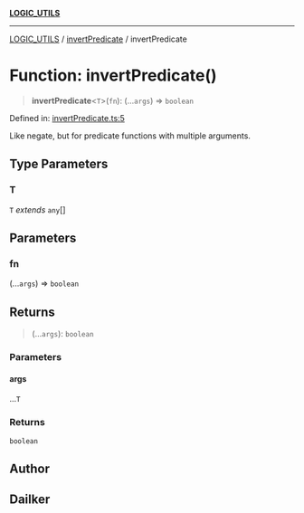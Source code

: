 [**LOGIC_UTILS**](../../README.md)

***

[LOGIC_UTILS](../../README.md) / [invertPredicate](../README.md) / invertPredicate

# Function: invertPredicate()

> **invertPredicate**\<`T`\>(`fn`): (...`args`) => `boolean`

Defined in: [invertPredicate.ts:5](https://github.com/dailker/everyutil/blob/2c6c8c707de5d4a5d228d272d2d21855929838e2/src/logic/invertPredicate.ts#L5)

Like negate, but for predicate functions with multiple arguments.

## Type Parameters

### T

`T` *extends* `any`[]

## Parameters

### fn

(...`args`) => `boolean`

## Returns

> (...`args`): `boolean`

### Parameters

#### args

...`T`

### Returns

`boolean`

## Author

## Dailker
